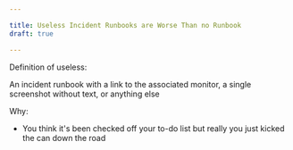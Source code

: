 ```yaml
---

title: Useless Incident Runbooks are Worse Than no Runbook
draft: true

---
```


Definition of useless:

An incident runbook with a link to the associated monitor, a single screenshot without text, or anything else

Why:

- You think it's been checked off your to-do list but really you just kicked the can down the road
<!--stackedit_data:
eyJoaXN0b3J5IjpbLTc4NDA2NTcxOV19
-->